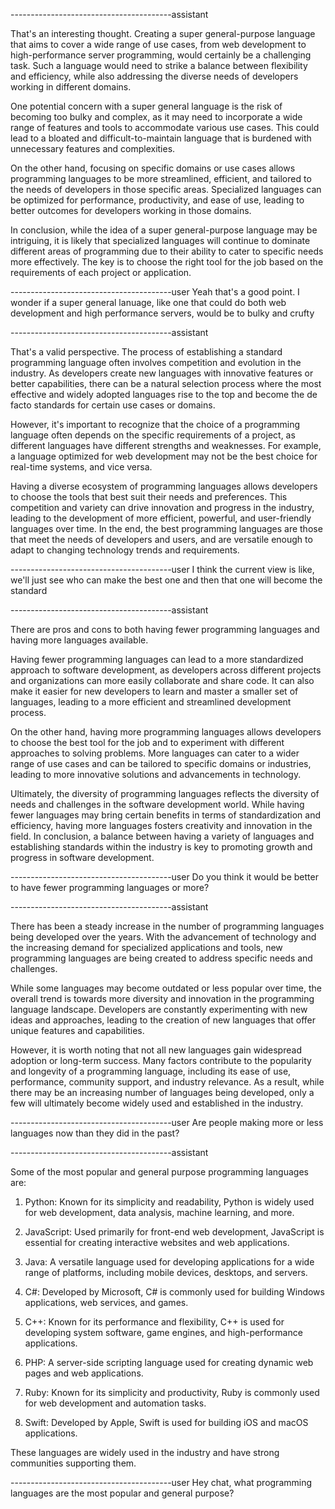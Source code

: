 

----------------------------------------assistant


That's an interesting thought. Creating a super general-purpose language that aims to cover a wide range of use cases, from web development to high-performance server programming, would certainly be a challenging task. Such a language would need to strike a balance between flexibility and efficiency, while also addressing the diverse needs of developers working in different domains.

One potential concern with a super general language is the risk of becoming too bulky and complex, as it may need to incorporate a wide range of features and tools to accommodate various use cases. This could lead to a bloated and difficult-to-maintain language that is burdened with unnecessary features and complexities.

On the other hand, focusing on specific domains or use cases allows programming languages to be more streamlined, efficient, and tailored to the needs of developers in those specific areas. Specialized languages can be optimized for performance, productivity, and ease of use, leading to better outcomes for developers working in those domains.

In conclusion, while the idea of a super general-purpose language may be intriguing, it is likely that specialized languages will continue to dominate different areas of programming due to their ability to cater to specific needs more effectively. The key is to choose the right tool for the job based on the requirements of each project or application.

----------------------------------------user
Yeah that's a good point. I wonder if a super general lanuage, like one that could do both web development and high performance servers, would be to bulky and crufty

----------------------------------------assistant


That's a valid perspective. The process of establishing a standard programming language often involves competition and evolution in the industry. As developers create new languages with innovative features or better capabilities, there can be a natural selection process where the most effective and widely adopted languages rise to the top and become the de facto standards for certain use cases or domains.

However, it's important to recognize that the choice of a programming language often depends on the specific requirements of a project, as different languages have different strengths and weaknesses. For example, a language optimized for web development may not be the best choice for real-time systems, and vice versa. 

Having a diverse ecosystem of programming languages allows developers to choose the tools that best suit their needs and preferences. This competition and variety can drive innovation and progress in the industry, leading to the development of more efficient, powerful, and user-friendly languages over time. In the end, the best programming languages are those that meet the needs of developers and users, and are versatile enough to adapt to changing technology trends and requirements.

----------------------------------------user
I think the current view is like, we'll just see who can make the best one and then that one will become the standard

----------------------------------------assistant


There are pros and cons to both having fewer programming languages and having more languages available. 

Having fewer programming languages can lead to a more standardized approach to software development, as developers across different projects and organizations can more easily collaborate and share code. It can also make it easier for new developers to learn and master a smaller set of languages, leading to a more efficient and streamlined development process.

On the other hand, having more programming languages allows developers to choose the best tool for the job and to experiment with different approaches to solving problems. More languages can cater to a wider range of use cases and can be tailored to specific domains or industries, leading to more innovative solutions and advancements in technology. 

Ultimately, the diversity of programming languages reflects the diversity of needs and challenges in the software development world. While having fewer languages may bring certain benefits in terms of standardization and efficiency, having more languages fosters creativity and innovation in the field. In conclusion, a balance between having a variety of languages and establishing standards within the industry is key to promoting growth and progress in software development.

----------------------------------------user
Do you think it would be better to have fewer programming languages or more?

----------------------------------------assistant


There has been a steady increase in the number of programming languages being developed over the years. With the advancement of technology and the increasing demand for specialized applications and tools, new programming languages are being created to address specific needs and challenges.

While some languages may become outdated or less popular over time, the overall trend is towards more diversity and innovation in the programming language landscape. Developers are constantly experimenting with new ideas and approaches, leading to the creation of new languages that offer unique features and capabilities.

However, it is worth noting that not all new languages gain widespread adoption or long-term success. Many factors contribute to the popularity and longevity of a programming language, including its ease of use, performance, community support, and industry relevance. As a result, while there may be an increasing number of languages being developed, only a few will ultimately become widely used and established in the industry.

----------------------------------------user
Are people making more or less languages now than they did in the past?

----------------------------------------assistant


Some of the most popular and general purpose programming languages are:

1. Python: Known for its simplicity and readability, Python is widely used for web development, data analysis, machine learning, and more.

2. JavaScript: Used primarily for front-end web development, JavaScript is essential for creating interactive websites and web applications.

3. Java: A versatile language used for developing applications for a wide range of platforms, including mobile devices, desktops, and servers.

4. C#: Developed by Microsoft, C# is commonly used for building Windows applications, web services, and games.

5. C++: Known for its performance and flexibility, C++ is used for developing system software, game engines, and high-performance applications.

6. PHP: A server-side scripting language used for creating dynamic web pages and web applications.

7. Ruby: Known for its simplicity and productivity, Ruby is commonly used for web development and automation tasks.

8. Swift: Developed by Apple, Swift is used for building iOS and macOS applications.

These languages are widely used in the industry and have strong communities supporting them.

----------------------------------------user
Hey chat, what programming languages are the most popular and general purpose?
